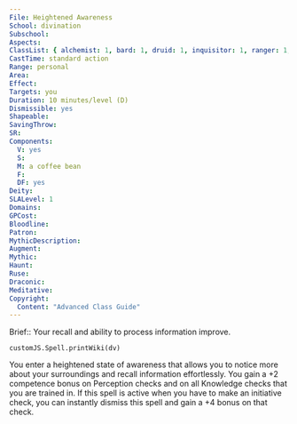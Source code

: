 ```yaml
---
File: Heightened Awareness
School: divination
Subschool: 
Aspects: 
ClassList: { alchemist: 1, bard: 1, druid: 1, inquisitor: 1, ranger: 1, shaman: 1, sorcerer: 1, wizard: 1, occultist: 1, psychic: 1, mesmerist: 1, medium: 1 }
CastTime: standard action
Range: personal
Area: 
Effect: 
Targets: you
Duration: 10 minutes/level (D)
Dismissible: yes
Shapeable: 
SavingThrow: 
SR: 
Components:
  V: yes
  S: 
  M: a coffee bean
  F: 
  DF: yes
Deity: 
SLALevel: 1
Domains: 
GPCost: 
Bloodline: 
Patron: 
MythicDescription: 
Augment: 
Mythic: 
Haunt: 
Ruse: 
Draconic: 
Meditative: 
Copyright:
  Content: "Advanced Class Guide"
---
```

Brief:: Your recall and ability to process information improve.

```dataviewjs
customJS.Spell.printWiki(dv)
```

You enter a heightened state of awareness that allows you to notice more about your surroundings and recall information effortlessly. You gain a +2 competence bonus on Perception checks and on all Knowledge checks that you are trained in.  If this spell is active when you have to make an initiative check, you can instantly dismiss this spell and gain a +4 bonus on that check.
